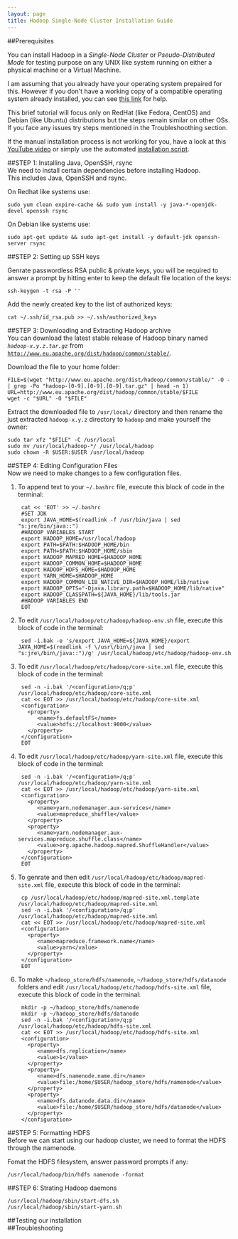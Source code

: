 ```yaml
---
layout: page
title: Hadoop Single-Node Cluster Installation Guide
---
```


##Prerequisites

You can install Hadoop in a *Single-Node Cluster* or *Pseudo-Distributed Mode* for testing purpose on any UNIX like system running on either a physical machine or a Virtual Machine.

I am assuming that you already have your operating system prepaired for this. However if you don't have a working copy of a compatible operating system already installed, you can see [this link](http://askubuntu.com/questions/6328/how-do-i-install-ubuntu) for help.  

This brief tutorial will focus only on RedHat (like Fedora, CentOS) and Debian (like Ubuntu) distributions but the steps remain similar on other OSs.  
If you face any issues try steps mentioned in the Troubleshoothing section.

If the manual installation process is not working for you, have a look at this [YouTube video](https://youtu.be/gWkbPVNER5k) or simply use the automated [installation script](https://github.com/user501254/BD_STTP_2016/blob/master/InstallHadoop.sh).

##STEP 1: Installing Java, OpenSSH, rsync  
We need to install certain dependencies before installing Hadoop.  
This includes Java, OpenSSH and rsync.  

On Redhat like systems use:

    sudo yum clean expire-cache && sudo yum install -y java-*-openjdk-devel openssh rsync

On Debian like systems use:

    sudo apt-get update && sudo apt-get install -y default-jdk openssh-server rsync


##STEP 2: Setting up SSH keys  

Genrate passwordless RSA public & private keys, you will be required to answer a prompt by hitting enter to keep the default file location of the keys:

    ssh-keygen -t rsa -P ''

Add the newly created key to the list of authorized keys:

    cat ~/.ssh/id_rsa.pub >> ~/.ssh/authorized_keys


##STEP 3: Downloading and Extracting Hadoop archive  
You can download the latest stable release of Hadoop binary named *`hadoop-x.y.z.tar.gz`* from [`http://www.eu.apache.org/dist/hadoop/common/stable/`](http://www.eu.apache.org/dist/hadoop/common/stable/).

Download the file to your home folder:

    FILE=$(wget "http://www.eu.apache.org/dist/hadoop/common/stable/" -O - | grep -Po "hadoop-[0-9].[0-9].[0-9].tar.gz" | head -n 1)
    URL=http://www.eu.apache.org/dist/hadoop/common/stable/$FILE
    wget -c "$URL" -O "$FILE"

Extract the downloaded file to `/usr/local/` directory and then rename the just extracted `hadoop-x.y.z` directory to `hadoop` and make yourself the owner:

    sudo tar xfz "$FILE" -C /usr/local
    sudo mv /usr/local/hadoop-*/ /usr/local/hadoop
    sudo chown -R $USER:$USER /usr/local/hadoop

##STEP 4: Editing Configuration Files  
Now we need to make changes to a few configuration files.

1. To append text to your `~/.bashrc` file, execute this block of code in the terminal:

        cat << 'EOT' >> ~/.bashrc
        #SET JDK
        export JAVA_HOME=$(readlink -f /usr/bin/java | sed "s:jre/bin/java::")
        #HADOOP VARIABLES START
        export HADOOP_HOME=/usr/local/hadoop
        export PATH=$PATH:$HADOOP_HOME/bin
        export PATH=$PATH:$HADOOP_HOME/sbin
        export HADOOP_MAPRED_HOME=$HADOOP_HOME
        export HADOOP_COMMON_HOME=$HADOOP_HOME
        export HADOOP_HDFS_HOME=$HADOOP_HOME
        export YARN_HOME=$HADOOP_HOME
        export HADOOP_COMMON_LIB_NATIVE_DIR=$HADOOP_HOME/lib/native
        export HADOOP_OPTS="-Djava.library.path=$HADOOP_HOME/lib/native"
        export HADOOP_CLASSPATH=${JAVA_HOME}/lib/tools.jar
        #HADOOP VARIABLES END
        EOT

2. To edit `/usr/local/hadoop/etc/hadoop/hadoop-env.sh` file, execute this block of code in the terminal:

        sed -i.bak -e 's/export JAVA_HOME=${JAVA_HOME}/export JAVA_HOME=$(readlink -f \/usr\/bin\/java | sed "s:jre\/bin\/java::")/g' /usr/local/hadoop/etc/hadoop/hadoop-env.sh

3. To edit `/usr/local/hadoop/etc/hadoop/core-site.xml` file, execute this block of code in the terminal:

        sed -n -i.bak '/<configuration>/q;p'  /usr/local/hadoop/etc/hadoop/core-site.xml
        cat << EOT >> /usr/local/hadoop/etc/hadoop/core-site.xml
        <configuration>
          <property>
             <name>fs.defaultFS</name>
             <value>hdfs://localhost:9000</value>
          </property>
        </configuration>
        EOT

4. To edit `/usr/local/hadoop/etc/hadoop/yarn-site.xml` file, execute this block of code in the terminal:

        sed -n -i.bak '/<configuration>/q;p' /usr/local/hadoop/etc/hadoop/yarn-site.xml
        cat << EOT >> /usr/local/hadoop/etc/hadoop/yarn-site.xml
        <configuration>
          <property>
             <name>yarn.nodemanager.aux-services</name>
             <value>mapreduce_shuffle</value>
          </property>
          <property>
             <name>yarn.nodemanager.aux-services.mapreduce.shuffle.class</name>
             <value>org.apache.hadoop.mapred.ShuffleHandler</value>
          </property>
        </configuration>
        EOT

5. To genrate and then edit `/usr/local/hadoop/etc/hadoop/mapred-site.xml` file, execute this block of code in the terminal:

        cp /usr/local/hadoop/etc/hadoop/mapred-site.xml.template /usr/local/hadoop/etc/hadoop/mapred-site.xml
        sed -n -i.bak '/<configuration>/q;p'  /usr/local/hadoop/etc/hadoop/mapred-site.xml
        cat << EOT >> /usr/local/hadoop/etc/hadoop/mapred-site.xml
        <configuration>
          <property>
             <name>mapreduce.framework.name</name>
             <value>yarn</value>
          </property>
        </configuration>
        EOT

6. To make `~/hadoop_store/hdfs/namenode`, `~/hadoop_store/hdfs/datanode` folders and edit `/usr/local/hadoop/etc/hadoop/hdfs-site.xml` file, execute this block of code in the terminal:

        mkdir -p ~/hadoop_store/hdfs/namenode
        mkdir -p ~/hadoop_store/hdfs/datanode
        sed -n -i.bak '/<configuration>/q;p'  /usr/local/hadoop/etc/hadoop/hdfs-site.xml
        cat << EOT >> /usr/local/hadoop/etc/hadoop/hdfs-site.xml
        <configuration>
          <property>
             <name>dfs.replication</name>
             <value>1</value>
          </property>
          <property>
             <name>dfs.namenode.name.dir</name>
             <value>file:/home/$USER/hadoop_store/hdfs/namenode</value>
          </property>
          <property>
             <name>dfs.datanode.data.dir</name>
             <value>file:/home/$USER/hadoop_store/hdfs/datanode</value>
          </property>
        </configuration>

##STEP 5: Formatting HDFS  
Before we can start using our hadoop cluster, we need to format the HDFS through the namenode.

Fomat the HDFS filesystem, answer password prompts if any:

    /usr/local/hadoop/bin/hdfs namenode -format

##STEP 6: Strating Hadoop daemons  

    /usr/local/hadoop/sbin/start-dfs.sh
    /usr/local/hadoop/sbin/start-yarn.sh

##Testing our installation  
##Troubleshooting
